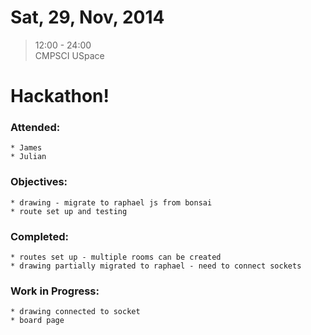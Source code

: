 # Sat, 29, Nov, 2014  
> 12:00 - 24:00  
> CMPSCI USpace  

# Hackathon!  

### Attended:  
	* James  
	* Julian  
	
### Objectives:  
	* drawing - migrate to raphael js from bonsai  
	* route set up and testing  

### Completed:  
	* routes set up - multiple rooms can be created
	* drawing partially migrated to raphael - need to connect sockets

### Work in Progress:  
	* drawing connected to socket  
	* board page